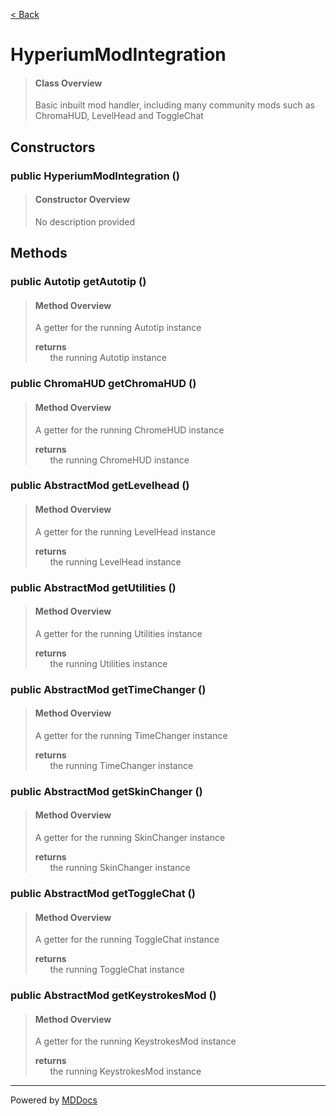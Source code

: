 [< Back](README.md)
# HyperiumModIntegration #
>#### Class Overview ####
>Basic inbuilt mod handler, including many community mods such as
 ChromaHUD, LevelHead and ToggleChat
## Constructors ##
### public HyperiumModIntegration () ###
>#### Constructor Overview ####
>No description provided
>
## Methods ##
### public Autotip getAutotip () ###
>#### Method Overview ####
>A getter for the running Autotip instance
>
>**returns**<br />
>&nbsp;&nbsp;&nbsp;&nbsp;&nbsp;&nbsp;the running Autotip instance
>
### public ChromaHUD getChromaHUD () ###
>#### Method Overview ####
>A getter for the running ChromeHUD instance
>
>**returns**<br />
>&nbsp;&nbsp;&nbsp;&nbsp;&nbsp;&nbsp;the running ChromeHUD instance
>
### public AbstractMod getLevelhead () ###
>#### Method Overview ####
>A getter for the running LevelHead instance
>
>**returns**<br />
>&nbsp;&nbsp;&nbsp;&nbsp;&nbsp;&nbsp;the running LevelHead instance
>
### public AbstractMod getUtilities () ###
>#### Method Overview ####
>A getter for the running Utilities instance
>
>**returns**<br />
>&nbsp;&nbsp;&nbsp;&nbsp;&nbsp;&nbsp;the running Utilities instance
>
### public AbstractMod getTimeChanger () ###
>#### Method Overview ####
>A getter for the running TimeChanger instance
>
>**returns**<br />
>&nbsp;&nbsp;&nbsp;&nbsp;&nbsp;&nbsp;the running TimeChanger instance
>
### public AbstractMod getSkinChanger () ###
>#### Method Overview ####
>A getter for the running SkinChanger instance
>
>**returns**<br />
>&nbsp;&nbsp;&nbsp;&nbsp;&nbsp;&nbsp;the running SkinChanger instance
>
### public AbstractMod getToggleChat () ###
>#### Method Overview ####
>A getter for the running ToggleChat instance
>
>**returns**<br />
>&nbsp;&nbsp;&nbsp;&nbsp;&nbsp;&nbsp;the running ToggleChat instance
>
### public AbstractMod getKeystrokesMod () ###
>#### Method Overview ####
>A getter for the running KeystrokesMod instance
>
>**returns**<br />
>&nbsp;&nbsp;&nbsp;&nbsp;&nbsp;&nbsp;the running KeystrokesMod instance
>

---
Powered by [MDDocs](https://github.com/VRCube/MDDocs)